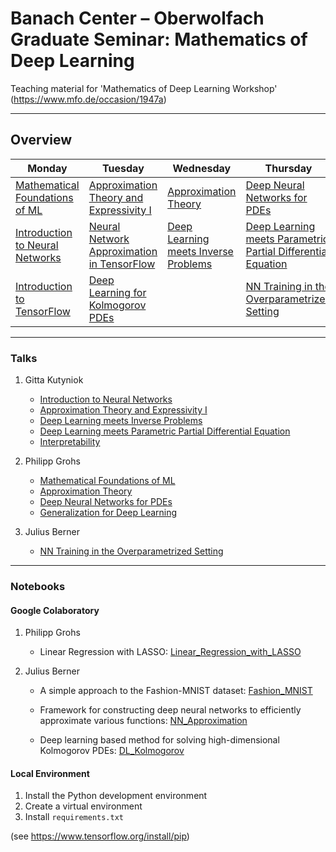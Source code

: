 # Banach Center – Oberwolfach Graduate Seminar: Mathematics of Deep Learning

Teaching material for 'Mathematics of Deep Learning Workshop' (https://www.mfo.de/occasion/1947a)
	
----
## Overview 

| Monday                                                                                                  | Tuesday                                                                                                                 | Wednesday                                                                           | Thursday                                                                                                    | Friday                                                                      |
|---------------------------------------------------------------------------------------------------------|-------------------------------------------------------------------------------------------------------------------------|-------------------------------------------------------------------------------------|-------------------------------------------------------------------------------------------------------------|-----------------------------------------------------------------------------|
| [Mathematical Foundations of ML](slides/Grohs/Bedlewo_MathematicalLearning.pdf)                         | [Approximation Theory and Expressivity I](slides/Kutyniok/Talk_BanachCenter2_2019.pdf)                                  | [Approximation Theory](slides/Grohs/Bedlewo_ApproximationTheory.pdf)                | [Deep Neural Networks for PDEs](slides/Grohs/Bedlewo_PDEs.pdf)                                              | [Interpretability](slides/Kutyniok/Talk_BanachCenter5_2019.pdf)             |
| [Introduction to Neural Networks](slides/Kutyniok/Talk_BanachCenter1_2019.pdf)                          | [Neural Network Approximation in TensorFlow](https://colab.research.google.com/drive/1_gHoRg-5szIlmsSLTe143SFpxI81iYCK) | [Deep Learning meets Inverse Problems](slides/Kutyniok/Talk_BanachCenter3_2019.pdf) | [Deep Learning meets Parametric Partial Differential Equation](slides/Kutyniok/Talk_BanachCenter4_2019.pdf) | [Generalization for Deep Learning](slides/Grohs/Bedlewo_Generalization.pdf) |
| [Introduction to TensorFlow](https://colab.research.google.com/drive/1UxClfRrD-rBIuT23b2O-Dhoo67304ZVM) | [Deep Learning for Kolmogorov PDEs](https://colab.research.google.com/drive/19KPlzVjRmLsu7EKPScSU7wcnh-OOA2p-)          |                                                                                     | [NN Training in the Overparametrized Setting](slides/Berner/overparametrized_training.pdf)                  |                                                                             |

----
### Talks

1. Gitta Kutyniok 
   - [Introduction to Neural Networks](https://github.com/juliusberner/oberwolfach_workshop/raw/master/slides/Kutyniok/Talk_BanachCenter1_2019.pdf)
   - [Approximation Theory and Expressivity I](https://github.com/juliusberner/oberwolfach_workshop/raw/master/slides/Kutyniok/Talk_BanachCenter2_2019.pdf)
   - [Deep Learning meets Inverse Problems](https://github.com/juliusberner/oberwolfach_workshop/raw/master/slides/Kutyniok/Talk_BanachCenter3_2019.pdf)
   - [Deep Learning meets Parametric Partial Differential Equation](https://github.com/juliusberner/oberwolfach_workshop/raw/master/slides/Kutyniok/Talk_BanachCenter4_2019.pdf)
   - [Interpretability](https://github.com/juliusberner/oberwolfach_workshop/raw/master/slides/Kutyniok/Talk_BanachCenter5_2019.pdf)

2. Philipp Grohs
   - [Mathematical Foundations of ML](https://github.com/juliusberner/oberwolfach_workshop/raw/master/slides/Grohs/Bedlewo_MathematicalLearning.pdf)
   - [Approximation Theory](https://github.com/juliusberner/oberwolfach_workshop/raw/master/slides/Grohs/Bedlewo_ApproximationTheory.pdf)
   - [Deep Neural Networks for PDEs](https://github.com/juliusberner/oberwolfach_workshop/raw/master/slides/Grohs/Bedlewo_PDEs.pdf)
   - [Generalization for Deep Learning](https://github.com/juliusberner/oberwolfach_workshop/raw/master/slides/Grohs/Bedlewo_Generalization.pdf)

3. Julius Berner
   - [NN Training in the Overparametrized Setting](https://github.com/juliusberner/oberwolfach_workshop/raw/master/slides/Berner/overparametrized_training.pdf)

----
### Notebooks

#### Google Colaboratory

1. Philipp Grohs
   - Linear Regression with LASSO: [Linear_Regression_with_LASSO](https://colab.research.google.com/drive/1vbG_kDkgmrBQp9WiEVPvQIERZ2pMcl4V)

2. Julius Berner
   - A simple approach to the Fashion-MNIST dataset: [Fashion_MNIST](https://colab.research.google.com/drive/1UxClfRrD-rBIuT23b2O-Dhoo67304ZVM)

   - Framework for constructing deep neural networks to efficiently approximate various functions: [NN_Approximation](https://colab.research.google.com/drive/1_gHoRg-5szIlmsSLTe143SFpxI81iYCK)

   - Deep learning based method for solving high-dimensional Kolmogorov PDEs: [DL_Kolmogorov](https://colab.research.google.com/drive/19KPlzVjRmLsu7EKPScSU7wcnh-OOA2p-)


#### Local Environment

1. Install the Python development environment
2. Create a virtual environment
3. Install ``requirements.txt`` 

(see https://www.tensorflow.org/install/pip)
